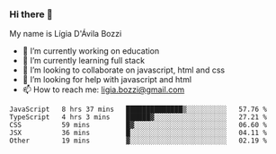 ### Hi there 👋

My name is Lígia D'Ávila Bozzi

- 🔭 I’m currently working on education
- 🌱 I’m currently learning full stack
- 👯 I’m looking to collaborate on javascript, html and css
- 🤔 I’m looking for help with javascript and html
- 📫 How to reach me: ligia.bozzi@gmail.com

<!--START_SECTION:waka-->
```text
JavaScript   8 hrs 37 mins   ██████████████▒░░░░░░░░░░   57.76 % 
TypeScript   4 hrs 3 mins    ██████▓░░░░░░░░░░░░░░░░░░   27.21 % 
CSS          59 mins         █▓░░░░░░░░░░░░░░░░░░░░░░░   06.60 % 
JSX          36 mins         █░░░░░░░░░░░░░░░░░░░░░░░░   04.11 % 
Other        19 mins         ▓░░░░░░░░░░░░░░░░░░░░░░░░   02.19 % 
```
<!--END_SECTION:waka-->

<!--
**ligiadavilabozzi/ligiadavilabozzi** is a ✨ _special_ ✨ repository because its `README.md` (this file) appears on your GitHub profile.
-->



